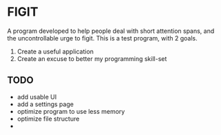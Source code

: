 # FIGIT
A program developed to help people deal with short attention spans, and the uncontrollable urge to figit.
This is a test program, with 2 goals.
1. Create a useful application
2. Create an excuse to better my programming skill-set

## TODO
- add usable UI
- add a settings page
- optimize program to use less memory
- optimize file structure
- 
